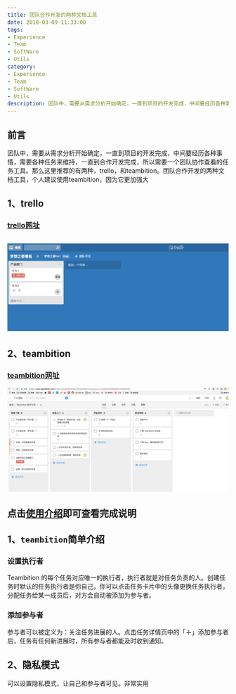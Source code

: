 ```yaml
---
title: 团队合作开发的两种文档工具
date: 2018-03-09 11:33:00
tags: 
- Experience
- Team
- SoftWare
- Utils
category: 
- Experience
- Team
- SoftWare
- Utils
description: 团队中，需要从需求分析开始确定，一直到项目的开发完成，中间要经历各种事情，需要各种任务来维持，一直到合作开发完成，所以需要一个团队协作查看的任务工具。那么这里推荐的有两种，trello，和teambition。团队合作开发的两种文档工具，个人建议使用teambition，因为它更加强大
---
```

<!-- image url 
https://raw.githubusercontent.com/HealerJean/HealerJean.github.io/master/blogImages
-->
## 前言
团队中，需要从需求分析开始确定，一直到项目的开发完成，中间要经历各种事情，需要各种任务来维持，一直到合作开发完成，所以需要一个团队协作查看的任务工具。那么这里推荐的有两种，trello，和teambition。团队合作开发的两种文档工具，个人建议使用teambition，因为它更加强大
## 1、trello
### [trello网址](https://trello.com/)
![WX20180308-113317@2x](https://raw.githubusercontent.com/HealerJean/HealerJean.github.io/master/blogImages/WX20180308-113317@2x.png)
---
## 2、teambition
### [teambition网址](https://www.teambition.com)

![WX20180308-114010@2x](https://raw.githubusercontent.com/HealerJean/HealerJean.github.io/master/blogImages/WX20180308-114010@2x.png)


## 点击[使用介绍](https://www.teambition.com/support/article?categoryId=54f998ba82a07cac067a4d61)即可查看完成说明

## 1、`teambition`简单介绍
### **设置执行者**
Teambition 的每个任务对应唯一的执行者，执行者就是对任务负责的人。创建任务时默认的任务执行者是你自己，你可以点击任务卡片中的头像更换任务执行者，分配任务给某一成员后，对方会自动被添加为参与者。
### **添加参与者**
参与者可以被定义为：关注任务进展的人。点击任务详情页中的「＋」添加参与者后，任务有任何新进展时，所有参与者都能及时收到通知。
## 2、隐私模式
可以设置隐私模式，让自己和参与者可见。非常实用


<!-- Gitalk 评论 start  -->

<link rel="stylesheet" href="https://unpkg.com/gitalk/dist/gitalk.css">
<script src="https://unpkg.com/gitalk@latest/dist/gitalk.min.js"></script> 
<div id="gitalk-container"></div>    
 <script type="text/javascript">
    var gitalk = new Gitalk({
		clientID: `1d164cd85549874d0e3a`,
		clientSecret: `527c3d223d1e6608953e835b547061037d140355`,
		repo: `HealerJean.github.io`,
		owner: 'HealerJean',
		admin: ['HealerJean'],
		id: '63Yo3U11eM5AT9FN',
    });
    gitalk.render('gitalk-container');
</script> 

<!-- Gitalk end -->




